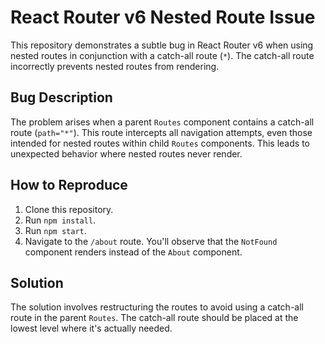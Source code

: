# React Router v6 Nested Route Issue

This repository demonstrates a subtle bug in React Router v6 when using nested routes in conjunction with a catch-all route (`*`).  The catch-all route incorrectly prevents nested routes from rendering.

## Bug Description

The problem arises when a parent `Routes` component contains a catch-all route (`path="*"`). This route intercepts all navigation attempts, even those intended for nested routes within child `Routes` components. This leads to unexpected behavior where nested routes never render.

## How to Reproduce

1. Clone this repository.
2. Run `npm install`.
3. Run `npm start`.
4. Navigate to the `/about` route. You'll observe that the `NotFound` component renders instead of the `About` component.

## Solution

The solution involves restructuring the routes to avoid using a catch-all route in the parent `Routes`.  The catch-all route should be placed at the lowest level where it's actually needed.